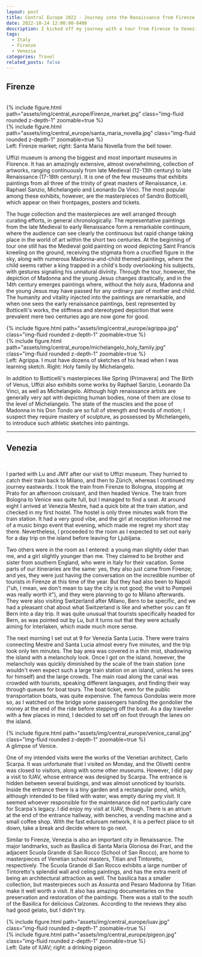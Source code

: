 ```yaml
---
layout: post
title: Central Europe 2022 - Journey into the Renaissance from Firenze to Venezia
date: 2022-10-24 12:00:00-0400
description: I kicked off my journey with a tour from Firenze to Venezia, two major cities that connect the Italian high Renaissance to Venetian school.
tags: 
  - Italy
  - Firenze
  - Venezia
categories: Travel
related_posts: false
---
```


## Firenze

<br />

<div class="row justify-content-center">
    <div class="col-sm-6">
	{% include figure.html path="assets/img/central_europe/Firenze_market.jpg" class="img-fluid rounded z-depth-1" zoomable=true %}
    </div>
    <div class="col-sm-6">
        {% include figure.html path="assets/img/central_europe/santa_maria_novella.jpg" class="img-fluid rounded z-depth-1" zoomable=true %}
    </div>
</div>
<div class="caption">
    Left: Firenze market; right: Santa Maria Novella from the bell tower.
</div>

Uffizi museum is among the biggest and most important museums in Florence. It has an amazingly extensive, almost overwhelming, collection of artworks, ranging continuously from late Medieval (12-13th century) to late Renaissance (17-18th century). It is one of the few museums that exhibits paintings from all three of the trinity of great masters of Renaissance, i.e. Raphael Sanzio, Michelangelo and Leonardo Da Vinci. The most popular among these exhibits, however, are the masterpieces of Sandro Botticelli, which appear on their frontpages, posters and tickets.

The huge collection and the masterpieces are well arranged through curating efforts, in general chronologically. The representative paintings from the late Medieval to early Renaissance form a remarkable continuum, where the audience can see clearly the continuous but rapid change taking place in the world of art within the short two centuries. At the beginning of tour one still has the Medieval gold painting on wood depicting Saint Francis kneeling on the ground, receiving the stigmata from a crucified figure in the sky, along with numerous Madonna-and-child themed paintings, where the child seems rather a king trapped in a child's body overlooking his subjects, with gestures signaling his unnatural divinity. Through the tour, however, the depiction of Madonna and the young Jesus changes drastically, and in the 14th century emerges paintings where, without the holy aura, Madonna and the young Jesus may have passed for any ordinary pair of mother and child. The humanity and vitality injected into the paintings are remarkable, and when one sees the early renaissance paintings, best represented by Botticelli's works, the stiffness and stereotyped depiction that were prevalent mere two centuries ago are now gone for good.

<div class="row justify-content-center">
    <div class="col-sm-6">
	{% include figure.html path="assets/img/central_europe/agrippa.jpg" class="img-fluid rounded z-depth-1" zoomable=true %}
    </div>
    <div class="col-sm-6">
        {% include figure.html path="assets/img/central_europe/michelangelo_holy_family.jpg" class="img-fluid rounded z-depth-1" zoomable=true %}
    </div>
</div>
<div class="caption">
    Left: Agrippa. I must have dozens of sketches of his head when I was learning sketch. Right: Holy family by Michelangelo.
</div>

In addition to Botticelli's masterpieces like Spring (Primavera) and The Birth of Venus, Uffizi also exhibits some works by Raphael Sanzio, Leonardo Da Vinci, as well as Michelangelo. Although high renaissance artists are generally very apt with depicting human bodies, none of them are close to the level of Michelangelo. The state of the muscles and the pose of Madonna in his Don Tondo are so full of strength and trends of motion; I suspect they require mastery of sculpture, as possessed by Michelangelo, to introduce such athletic sketches into paintings.

---

## Venezia

<br />

I parted with Lu and JMY after our visit to Uffizi museum. They hurried to catch their train back to Milano, and then to Zürich, whereas I continued my journey eastwards. I took the train from Firenze to Bologna, stopping at Prato for an afternoon croissant, and then headed Venice. The train from Bologna to Venice was quite full, but I managed to find a seat. At around eight I arrived at Venezia Mestre, had a quick bite at the train station, and checked in my first hostel. The hostel is only three minutes walk from the train station. It had a very good vibe, and the girl at reception informed me of a music bingo event that evening, which made me regret my short stay there. Nevertheless, I proceeded to the room as I expected to set out early for a day trip on the island before leaving for Ljubljana.

Two others were in the room as I entered: a young man slightly older than me, and a girl slightly younger than me. They claimed to be brother and sister from southern England, who were in Italy for their vacation. Some parts of our itineraries are the same: yes, they also just came from Firenze; and yes, they were just having the conversation on the incredible number of tourists in Firenze at this time of the year. But they had also been to Napoli ("uh, I mean, we don't mean to say the city is not good; the visit to Pompeii was really worth it"), and they were planning to go to Milano afterwards. They were also visiting Switzerland after Milano, Bern to be specific, and we had a pleasant chat about what Switzerland is like and whether you can fit Bern into a day trip. It was quite unusual that tourists specifically headed for Bern, as was pointed out by Lu, but it turns out that they were actually aiming for Interlaken, which made much more sense.

The next morning I set out at 9 for Venezia Santa Lucia. There were trains connecting Mestre and Santa Lucia almost every five minutes, and the trip took only ten minutes. The bay area was covered in a thin mist, shadowing the island with a melancholy look. Once I got on the island, however, the melancholy was quickly diminished by the scale of the train station (one wouldn't even expect such a large train station on an island, unless he sees for himself) and the large crowds. The main road along the canal was crowded with tourists, speaking different languages, and finding their way through queues for boat tours. The boat ticket, even for the public transportation boats, was quite expensive. The famous Gondolas were more so, as I watched on the bridge some passengers handing the gondolier the money at the end of the ride before stepping off the boat. As a day traveller with a few places in mind, I decided to set off on foot through the lanes on the island.

<div class="row justify-content-center">
    <div class="col-sm-12">
        {% include figure.html path="assets/img/central_europe/venice_canal.jpg" class="img-fluid rounded z-depth-1" zoomable=true %}
    </div>
</div>
<div class="caption">
    A glimpse of Venice.
</div>


One of my intended visits were the works of the Venetian architect, Carlo Scarpa. It was unfortunate that I visited on Monday, and the Olivetti centre was closed to visitors, along with some other museums. However, I did pay a visit to IUAV, whose entrance was designed by Scarpa. The entrance is hidden between several buidings, and was almost unnoticed by tourists. Inside the entrance there is a tiny garden and a rectangular pond, which, although intended to be filled with water, was empty during my visit. It seemed whoever responsible for the maintenance did not particularly care for Scarpa's legacy. I did enjoy my visit at IUAV, though. There is an atrium at the end of the entrance hallway, with benches, a vending machine and a small coffee shop. With the fast eduroam network, it is a perfect place to sit down, take a break and decide where to go next.

Similar to Firenze, Venezia is also an important city in Renaissance. The major landmarks, such as Basilica di Santa Maria Gloriosa dei Frari, and the adjacent Scuola Grande di San Rocco (School of San Rocco), are home to masterpieces of Venetian school masters, Titian and Tintoretto, respectively. The Scuola Grande di San Rocco exhibits a large number of Tintoretto's splendid wall and celing paintings, and has the extra merit of being an architectural attraction as well. The basilica has a smaller collection, but masterpieces such as Assunta and Pesaro Madonna by Titian make it well worth a visit. It also has amazing documentaries on the preservation and restoration of the paintings. There was a stall to the south of the Basilica for delicious Calzones. According to the reviews they also had good gelato, but I didn't try.

<div class="row justify-content-center">
    <div class="col-sm-6">
	{% include figure.html path="assets/img/central_europe/iuav.jpg" class="img-fluid rounded z-depth-1" zoomable=true %}
    </div>
    <div class="col-sm-6">
        {% include figure.html path="assets/img/central_europe/pigeon.jpg" class="img-fluid rounded z-depth-1" zoomable=true %}
    </div>
</div>
<div class="caption">
    Left: Gate of IUAV; right: a drinking pigeon.
</div>

